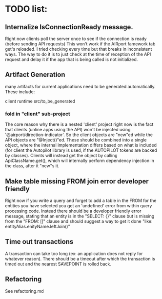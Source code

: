 # TODO list:

## Internalize IsConnectionReady message.

Right now clients poll the server once to see if the connection is ready (before sending
API requests)  This won't work if the AIRport famework tab get's reloaded.  I tried
checking every time but that breaks in inconsistent ways.  The way to do it is to
just check at the time of reception of the API request and delay it if the app that
is being called is not initialized.

## Artifact Generation
many artifacts for current applications need to be generated automatically.  These include:

client
runtime
src/to_be_generated

### fold in "client" sub-project

The core reason why there is a nested 'client' project right now is the fact
that clients (unline apps using the API) won't be injected using '@airport/direction-indicator'.
So the client objects are "new"ed while the API objects are "@Inject()"ed.  These should
be combined into a single object, where the internal implementation differs based on what
is included (for client the Autopilot library is used, if the AUTOPILOT tokens are backed
by classes).  Clients will instead get the object by calling ApiClassName.get(), which will
internally perform dependency injection in the class, after it "new"s it.

## Make table missing FROM join error developer friendly

Right now if you write a query and forget to add a table in the FROM for the entities you
have selected you get an 'undefined' error from within query processing code.  Instead
there should be a developer friendly error message, stating that an entity is in the
"SELECT: {}" clause but is missing from the "FROM: []" clause and should suggest a
way to get it done "like: entityAlias.enityName.leftJoin()"

## Time out transactions
A transaction can take too long (ex: an application does not reply for whatever reason).
There should be a timeout after which the transaction is timed out and the nearest
SAVEPOINT is rolled back.

## Refactoring
See refactoring.md